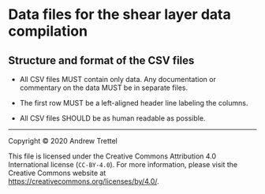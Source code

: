 Data files for the shear layer data compilation
===============================================


## Structure and format of the CSV files

- All CSV files MUST contain only data.  Any documentation or commentary on the
  data MUST be in separate files.

- The first row MUST be a left-aligned header line labeling the columns.

- All CSV files SHOULD be as human readable as possible. 


-------------------------------------------------------------------------------

Copyright © 2020 Andrew Trettel

This file is licensed under the Creative Commons Attribution 4.0 International
license (`CC-BY-4.0`).  For more information, please visit the Creative Commons
website at <https://creativecommons.org/licenses/by/4.0/>.
